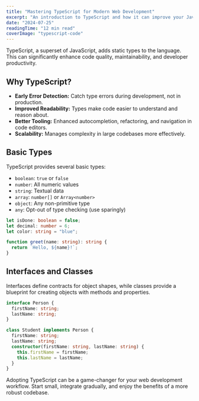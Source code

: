 ```yaml
---
title: "Mastering TypeScript for Modern Web Development"
excerpt: "An introduction to TypeScript and how it can improve your JavaScript projects with static typing."
date: "2024-07-25"
readingTime: "12 min read"
coverImage: "typescript-code"
---
```


TypeScript, a superset of JavaScript, adds static types to the language. This can significantly enhance code quality, maintainability, and developer productivity.

## Why TypeScript?

-   **Early Error Detection:** Catch type errors during development, not in production.
-   **Improved Readability:** Types make code easier to understand and reason about.
-   **Better Tooling:** Enhanced autocompletion, refactoring, and navigation in code editors.
-   **Scalability:** Manages complexity in large codebases more effectively.

## Basic Types

TypeScript provides several basic types:

-   `boolean`: `true` or `false`
-   `number`: All numeric values
-   `string`: Textual data
-   `array`: `number[]` or `Array<number>`
-   `object`: Any non-primitive type
-   `any`: Opt-out of type checking (use sparingly)

```typescript
let isDone: boolean = false;
let decimal: number = 6;
let color: string = "blue";

function greet(name: string): string {
  return `Hello, ${name}!`;
}
```

## Interfaces and Classes

Interfaces define contracts for object shapes, while classes provide a blueprint for creating objects with methods and properties.

```typescript
interface Person {
  firstName: string;
  lastName: string;
}

class Student implements Person {
  firstName: string;
  lastName: string;
  constructor(firstName: string, lastName: string) {
    this.firstName = firstName;
    this.lastName = lastName;
  }
}
```

Adopting TypeScript can be a game-changer for your web development workflow. Start small, integrate gradually, and enjoy the benefits of a more robust codebase.
